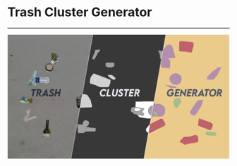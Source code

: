 # Trash Cluster Generator
---
<p align="center">
    <a href="https://github.com/Vignesh-Desmond/trash-cluster-generator">
        <img src="docs/banner.png" alt="Carbon">
    </a>
    <br>
    <br>
</p>